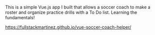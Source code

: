 This is a simple Vue.js app I built that allows a soccer coach to make a roster and organize practice drills with a To Do list. Learning the fundamentals!

 https://fullstackmartinez.github.io/vue-soccer-coach-helper/
